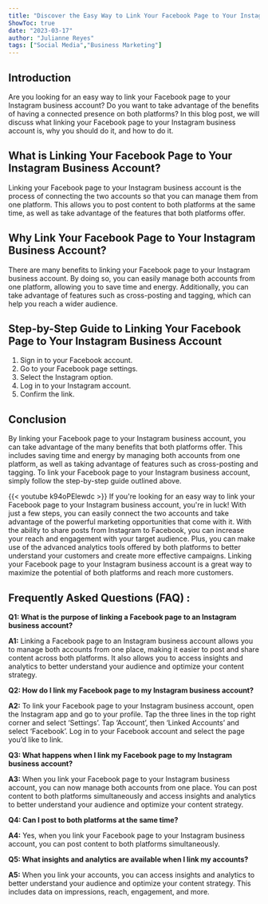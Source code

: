 ```yaml
---
title: "Discover the Easy Way to Link Your Facebook Page to Your Instagram Business Account!"
ShowToc: true 
date: "2023-03-17"
author: "Julianne Reyes" 
tags: ["Social Media","Business Marketing"]
---
```

## Introduction

Are you looking for an easy way to link your Facebook page to your Instagram business account? Do you want to take advantage of the benefits of having a connected presence on both platforms? In this blog post, we will discuss what linking your Facebook page to your Instagram business account is, why you should do it, and how to do it.

## What is Linking Your Facebook Page to Your Instagram Business Account?

Linking your Facebook page to your Instagram business account is the process of connecting the two accounts so that you can manage them from one platform. This allows you to post content to both platforms at the same time, as well as take advantage of the features that both platforms offer.

## Why Link Your Facebook Page to Your Instagram Business Account?

There are many benefits to linking your Facebook page to your Instagram business account. By doing so, you can easily manage both accounts from one platform, allowing you to save time and energy. Additionally, you can take advantage of features such as cross-posting and tagging, which can help you reach a wider audience.

## Step-by-Step Guide to Linking Your Facebook Page to Your Instagram Business Account

1. Sign in to your Facebook account.
2. Go to your Facebook page settings.
3. Select the Instagram option.
4. Log in to your Instagram account.
5. Confirm the link.

## Conclusion

By linking your Facebook page to your Instagram business account, you can take advantage of the many benefits that both platforms offer. This includes saving time and energy by managing both accounts from one platform, as well as taking advantage of features such as cross-posting and tagging. To link your Facebook page to your Instagram business account, simply follow the step-by-step guide outlined above.

{{< youtube k94oPElewdc >}} 
If you're looking for an easy way to link your Facebook page to your Instagram business account, you're in luck! With just a few steps, you can easily connect the two accounts and take advantage of the powerful marketing opportunities that come with it. With the ability to share posts from Instagram to Facebook, you can increase your reach and engagement with your target audience. Plus, you can make use of the advanced analytics tools offered by both platforms to better understand your customers and create more effective campaigns. Linking your Facebook page to your Instagram business account is a great way to maximize the potential of both platforms and reach more customers.

## Frequently Asked Questions (FAQ) :
**Q1: What is the purpose of linking a Facebook page to an Instagram business account?**

**A1:** Linking a Facebook page to an Instagram business account allows you to manage both accounts from one place, making it easier to post and share content across both platforms. It also allows you to access insights and analytics to better understand your audience and optimize your content strategy. 

**Q2: How do I link my Facebook page to my Instagram business account?**

**A2:** To link your Facebook page to your Instagram business account, open the Instagram app and go to your profile. Tap the three lines in the top right corner and select ‘Settings’. Tap ‘Account’, then ‘Linked Accounts’ and select ‘Facebook’. Log in to your Facebook account and select the page you’d like to link. 

**Q3: What happens when I link my Facebook page to my Instagram business account?**

**A3:** When you link your Facebook page to your Instagram business account, you can now manage both accounts from one place. You can post content to both platforms simultaneously and access insights and analytics to better understand your audience and optimize your content strategy. 

**Q4: Can I post to both platforms at the same time?**

**A4:** Yes, when you link your Facebook page to your Instagram business account, you can post content to both platforms simultaneously. 

**Q5: What insights and analytics are available when I link my accounts?**

**A5:** When you link your accounts, you can access insights and analytics to better understand your audience and optimize your content strategy. This includes data on impressions, reach, engagement, and more.


